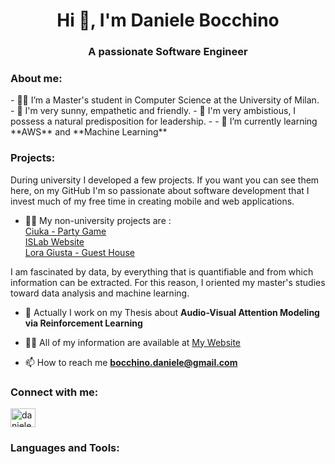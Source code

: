 
<h1 align="center">Hi 👋, I'm Daniele Bocchino</h1>
<h3 align="center">A passionate Software Engineer</h3>

<h3 align="left">About me:</h3>
- 👨‍🎓 I’m a Master's student in Computer Science at the University of Milan.
- 🧠 I'm very sunny, empathetic and friendly.
- 🚀 I'm very ambistious, I possess a natural predisposition for leadership.
- - 🌱 I’m currently learning **AWS** and **Machine Learning**


<h3 align="left">Projects:</h3>
During university I developed a few projects. If you want you can see them here, on my GitHub
I'm so passionate about software development that I invest much of my free time in creating mobile and web applications. 

- 🧑‍💻 My non-university projects are : <br/>
          [Ciuka - Party Game](https://b-except.com/ciuka/share.html)<br/>
          [ISLab Website](https://islab.di.unimi.it/)<br/>
          [Lora Giusta - Guest House](https://lora-giusta.com/)<br/>
          
I am fascinated by data, by everything that is quantifiable and from which information can be extracted. For this reason, I oriented my master's studies toward data analysis and machine learning.
- 🔭 Actually I work on my Thesis about **Audio-Visual Attention Modeling via Reinforcement Learning**

- 👨‍💻 All of my information are available at [My Website](https://danielebocchino.github.io/)

- 📫 How to reach me **bocchino.daniele@gmail.com**

<h3 align="left">Connect with me:</h3>
<p align="left">
<a href="https://linkedin.com/in/daniele-bocchino-aa602a20b" target="blank"><img align="center" src="https://raw.githubusercontent.com/rahuldkjain/github-profile-readme-generator/master/src/images/icons/Social/linked-in-alt.svg" alt="danielebocchino" height="30" width="40" /></a>
</p>

<h3 align="left">Languages and Tools:</h3>
